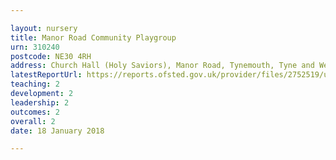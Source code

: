 ```yaml
---

layout: nursery
title: Manor Road Community Playgroup
urn: 310240
postcode: NE30 4RH
address: Church Hall (Holy Saviors), Manor Road, Tynemouth, Tyne and Wear, NE30 4RH
latestReportUrl: https://reports.ofsted.gov.uk/provider/files/2752519/urn/310240.pdf
teaching: 2
development: 2
leadership: 2
outcomes: 2
overall: 2
date: 18 January 2018

---
```


